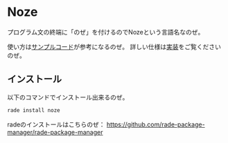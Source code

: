 # Noze
プログラム文の終端に「のぜ」を付けるのでNozeという言語名なのぜ。

使い方は[サンプルコード](./example.nz)が参考になるのぜ。
詳しい仕様は[実装](./src/main.rs)をご覧くださいのぜ。

## インストール
以下のコマンドでインストール出来るのぜ。
```sh
rade install noze
```
radeのインストールはこちらのぜ：
https://github.com/rade-package-manager/rade-package-manager
